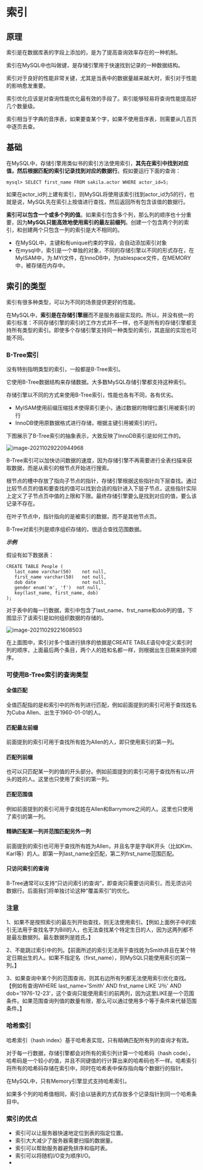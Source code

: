 # 索引

## 原理

索引是在数据库表的字段上添加的，是为了提高查询效率存在的一种机制。

索引在MySQL中也叫做键，是存储引擎用于快速找到记录的一种数据结构。

索引对于良好的性能非常关键，尤其是当表中的数据量越来越大时，索引对于性能的影响愈发重要。

索引优化应该是对查询性能优化最有效的手段了。索引能够轻易将查询性能提高好几个数量级。

索引相当于字典的音序表，如果要查某个字，如果不使用音序表，则需要从几百页中逐页去查。

## 基础

在MySQL中，存储引擎用类似书的索引方法使用索引，**其先在索引中找到对应值，然后根据匹配的索引记录找到对应的数据行**。假如要运行下面的查询：

    mysql> SELECT first_name FROM sakila.actor WHERE actor_id=5;

如果在actor_id列上建有索引，则MySQL将使用该索引找到actor_id为5的行，也就是说，MySQL先在索引上按值进行查找，然后返回所有包含该值的数据行。

**索引可以包含一个或多个列的值**。如果索引包含多个列，那么列的顺序也十分重要，因为**MySQL只能高效地使用索引的最左前缀列**。创建一个包含两个列的索引，和创建两个只包含一列的索引是大不相同的。

- 在MySQL中，主键和有unique约束的字段，会自动添加索引对象
- 在mysql中，索引是一个单独的对象，不同的存储引擎以不同的形式存在，在MyISAM中，为.MYI文件，在InnoDB中，为tablespace文件，在MEMORY中，被存储在内存中。

## 索引的类型

索引有很多种类型，可以为不同的场景提供更好的性能。

在MySQL中，**索引是在存储引擎层**而不是服务器层实现的。所以，并没有统一的索引标准：不同存储引擎的索引的工作方式并不一样，也不是所有的存储引擎都支持所有类型的索引。即使多个存储引擎支持同一种类型的索引，其底层的实现也可能不同。

### B-Tree索引

没有特别指明类型的索引，一般都是B-Tree索引。

它使用B-Tree数据结构来存储数据。大多数MySQL存储引擎都支持这种索引。

存储引擎以不同的方式来使用B-Tree索引，性能也各有不同，各有优劣。

- MyISAM使用前缀压缩技术使得索引更小，通过数据的物理位置引用被索引的行
- InnoDB使用原数据格式进行存储，根据主键引用被索引的行。

下图展示了B-Tree索引的抽象表示，大致反映了InnoDB索引是如何工作的。

![image-20211029220944968](https://github.com/kuangdi1992/Interview-knowledge/blob/master/Picture/MySQL/image-20211029220944968.png)

B-Tree索引可以加快访问数据的速度，因为存储引擎不再需要进行全表扫描来获取数据，而是从索引的根节点开始进行搜索。

根节点的槽中存放了指向子节点的指针，存储引擎根据这些指针向下层查找。通过比较节点页的值和要查找的值可以找到合适的指针进入下层子节点，这些指针实际上定义了子节点页中值的上限和下限。最终存储引擎要么是找到对应的值，要么该记录不存在。

在叶子节点中，指针指向的是被索引的数据，而不是其他节点页。

B-Tree对索引列是顺序组织存储的，很适合查找范围数据。

***示例***

假设有如下数据表：

    CREATE TABLE People (
       last_name varchar(50)    not null,
       first_name varchar(50)   not null,
       dob date                 not null,
       gender enum('m', 'f')  not null,
       key(last_name, first_name, dob)
    );

对于表中的每一行数据，索引中包含了last_name、frst_name和dob列的值，下图显示了该索引是如何组织数据的存储的。

![image-20211029221608503](https://github.com/kuangdi1992/Interview-knowledge/blob/master/Picture/MySQL/image-20211029221608503.png)

在上面图中，索引对多个值进行排序的依据是CREATE TABLE语句中定义索引时列的顺序，上面最后两个条目，两个人的姓和名都一样，则根据出生日期来排列顺序。

### 可使用B-Tree索引的查询类型

#### 全值匹配

全值匹配指的是和索引中的所有列进行匹配，例如前面提到的索引可用于查找姓名为Cuba Allen、出生于1960-01-01的人。

#### 匹配最左前缀

前面提到的索引可用于查找所有姓为Allen的人，即只使用索引的第一列。

#### 匹配列前缀

也可以只匹配某一列的值的开头部分。例如前面提到的索引可用于查找所有以J开头的姓的人。这里也只使用了索引的第一列。

#### 匹配范围值

例如前面提到的索引可用于查找姓在Allen和Barrymore之间的人。这里也只使用了索引的第一列。

#### 精确匹配某一列并范围匹配另外一列

前面提到的索引也可用于查找所有姓为Allen，并且名字是字母K开头（比如Kim、Karl等）的人。即第一列last_name全匹配，第二列frst_name范围匹配。

#### 只访问索引的查询

B-Tree通常可以支持“只访问索引的查询”，即查询只需要访问索引，而无须访问数据行。后面我们将单独讨论这种“覆盖索引”的优化。

### 注意

1、如果不是按照索引的最左列开始查找，则无法使用索引。【例如上面例子中的索引无法用于查找名字为Bill的人，也无法查找某个特定生日的人，因为这两列都不是最左数据列。最左数据列是姓氏。】

2、不能跳过索引中的列。【前面所述的索引无法用于查找姓为Smith并且在某个特定日期出生的人。如果不指定名（first_name），则MySQL只能使用索引的第一列。】

3、如果查询中某个列的范围查询，则其右边所有列都无法使用索引优化查找。【例如有查询WHERE last_name='Smith' AND frst_name LIKE 'J％' AND dob='1976-12-23'，这个查询只能使用索引的前两列，因为这里LIKE是一个范围条件。如果范围查询列值的数量有限，那么可以通过使用多个等于条件来代替范围条件。】

### 哈希索引

哈希索引（hash index）基于哈希表实现，只有精确匹配所有列的查询才有效。

对于每一行数据，存储引擎都会对所有的索引列计算一个哈希码（hash code），哈希码是一个较小的值，并且不同键值的行计算出来的哈希码也不一样。哈希索引将所有的哈希码存储在索引中，同时在哈希表中保存指向每个数据行的指针。

在MySQL中，只有Memory引擎显式支持哈希索引。

如果多个列的哈希值相同，索引会以链表的方式存放多个记录指针到同一个哈希条目中。

### 索引的优点

- 索引可以让服务器快速地定位到表的指定位置。
- 索引大大减少了服务器需要扫描的数据量。
- 索引可以帮助服务器避免排序和临时表。
- 索引可以将随机I/O变为顺序I/O。
- 